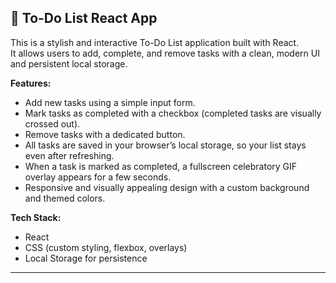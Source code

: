 
## 📝 To-Do List React App

This is a stylish and interactive To-Do List application built with React.  
It allows users to add, complete, and remove tasks with a clean, modern UI and persistent local storage.

**Features:**
- Add new tasks using a simple input form.
- Mark tasks as completed with a checkbox (completed tasks are visually crossed out).
- Remove tasks with a dedicated button.
- All tasks are saved in your browser’s local storage, so your list stays even after refreshing.
- When a task is marked as completed, a fullscreen celebratory GIF overlay appears for a few seconds.
- Responsive and visually appealing design with a custom background and themed colors.

**Tech Stack:**  
- React  
- CSS (custom styling, flexbox, overlays)  
- Local Storage for persistence

---
